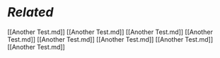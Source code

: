 # *Related*

[[Another Test.md]]
[[Another Test.md]]
[[Another Test.md]]
[[Another Test.md]]
[[Another Test.md]]
[[Another Test.md]]
[[Another Test.md]]
[[Another Test.md]]
